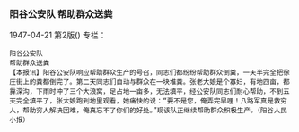 ### 阳谷公安队  帮助群众送粪

1947-04-21
第2版()
专栏：

    阳谷公安队
    帮助群众送粪
    【本报讯】阳谷公安队响应帮助群众生产的号召，同志们都纷纷帮助群众倒粪，一天半完全把徐庄街上的粪都倒完了。第二天同志们自动与群众在一块堆粪。张老大娘是个寡妇，有地四亩，都靠深沟，下雨时冲了三个大浪窝，足占地一亩多，无法填平，经公安队同志们耐心帮助，不到五天完全填平了，张大娘跑到地里观看，她痛快的说：“要不是您，俺弄完早哩！八路军真是救穷人，帮助穷人解决困难，俺真忘不了你们的好处。”现该队正继续帮助群众积极生产。（阳谷人民小报）
